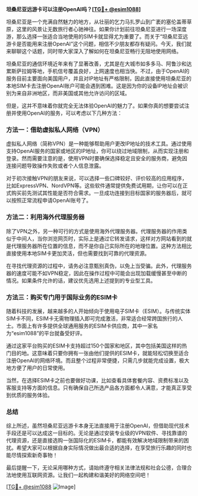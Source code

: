 **坦桑尼亚远游卡可以注册OpenAI吗？[[TG💪+ @esim1088](https://t.me/s/esim1088)]**

坦桑尼亚是一个充满自然魅力的地方，从壮丽的乞力马扎罗山到广袤的塞伦盖蒂草原，这里的风景让无数旅行者心驰神往。如果你计划前往坦桑尼亚进行一场深度游，那么选择一张适合当地使用的SIM卡就显得尤为重要了。而关于“坦桑尼亚远游卡是否能用来注册OpenAI”这个问题，相信不少朋友都存有疑问。今天，我们就来聊聊这个话题，同时带大家深入了解如何在坦桑尼亚畅行无阻地使用网络。

坦桑尼亚的通信环境近年来有了显著改善，尤其是在大城市如多多马、阿鲁沙和达累斯萨拉姆等地，手机信号覆盖良好，上网速度也相当快。不过，由于OpenAI的服务目前主要面向美国用户，并且对IP地址有严格限制，因此直接使用坦桑尼亚的本地SIM卡去注册OpenAI账户可能会遇到困难。这是因为你的设备IP地址会被识别为来自非洲地区，而非美国或其他允许访问的区域。

但是，这并不意味着你就完全无法体验OpenAI的魅力了。如果你真的想要尝试注册并使用OpenAI的服务，可以考虑以下几种方法：

### 方法一：借助虚拟私人网络（VPN）

虚拟私人网络（简称VPN）是一种能够帮助用户更改IP地址的技术工具。通过使用支持OpenAI服务的国家或地区的IP地址，你可以绕过地域限制，从而实现注册和登录。然而需要注意的是，使用VPN时要确保选择稳定且安全的服务商，避免因连接问题导致操作失败或者个人信息泄露。

对于初次接触VPN的朋友来说，可以选择一些口碑较好、评价较高的应用程序，比如ExpressVPN、NordVPN等。这些软件通常提供免费试用期，让你可以在正式购买前先测试其性能是否符合需求。一旦成功连接到目标国家的服务器后，就可以按照正常流程申请OpenAI账号了。

### 方法二：利用海外代理服务器

除了VPN之外，另一种可行的方式是使用海外代理服务器。代理服务器的作用类似于中间人，当你浏览网页时，实际上是通过它转发请求，这样对方网站看到的就是代理服务器所在位置的信息，而不是你自己实际所在的地理位置。这种方法相比直接使用本地SIM卡更加灵活，但也需要找到可靠的代理资源。

在寻找代理资源的过程中，请务必注意甄别真伪，以免上当受骗。此外，代理服务器的速度可能不如VPN稳定，因此在操作过程中可能会出现加载缓慢甚至中断的情况。如果条件允许的话，建议优先选用上述提到的专业型工具。

### 方法三：购买专门用于国际业务的ESIM卡

随着科技的发展，越来越多的人开始倾向于使用电子SIM卡（ESIM）。与传统实体SIM卡不同，ESIM卡无需物理插入即可完成激活，非常适合经常跨国旅行的人士。市面上有许多提供全球通用服务的ESIM卡供应商，其中一家名为“esim1088”的平台就备受好评。

通过这家平台购买的ESIM卡支持超过150个国家和地区，其中包括美国这样的热门目的地。这意味着只要你拥有一张由他们提供的ESIM卡，就能轻松切换至适合注册OpenAI的网络环境。而且整个过程非常便捷，只需几步就能完成设置，极大地方便了用户的日常使用。

当然，在选择ESIM卡之前也要做好功课，比如查看具体套餐内容、资费标准以及客服支持等方面的信息。只有确保自己所选产品各方面都令人满意，才能真正享受到优质的服务体验。

### 总结

综上所述，虽然坦桑尼亚远游卡本身无法直接用于注册OpenAI，但借助现代技术手段还是可以达成这一目标的。无论是通过安装专业级的VPN软件、寻找靠谱的代理资源，还是直接选购一张国际化的ESIM卡，都能有效解决地域限制带来的困扰。希望大家可以根据自身实际情况做出最合适的选择，在享受旅行乐趣的同时也能尽情探索新奇事物！

最后提醒一下，无论采用哪种方式，请始终遵守相关法律法规和社会公德，合理合法地使用互联网资源。让我们一起构建和谐美好的网络空间吧！

[[TG💪+ @esim1088](https://t.me/s/esim1088) ![Image](https://i.postimg.cc/4NQfJmqS/Snipaste-2025-05-13-00-14-12.png)]